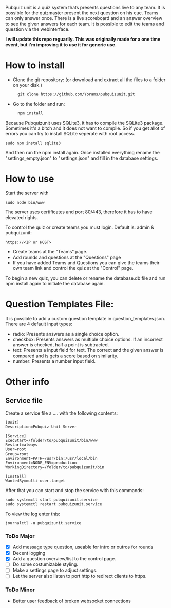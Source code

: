 
Pubquiz unit is a quiz system thats presents questions live to any team. It is possible for the quizmaster present the next question on his cue. Teams can only answer once. There is a live scoreboard and an answer overview to see the given answers for each team. It is possible to edit the teams and question via the webinterface.

**I will update this repo reguarlly. This was originally made for a one time event, but i'm improving it to use it for generic use.**

# How to install
- Clone the git repository: (or download and extract all the files to a folder on your disk.)

		git clone https://github.com/Yorams/pubquizunit.git

- Go to the folder and run:	

	    npm install

Because Pubquizunit uses SQLite3, it has to compile the SQLite3 package. Sometimes it's a bitch and it does not want to compile. So if you get allot of errors you can try to install SQLite seperate with root access.

	sudo npm install sqlite3

And then run the npm install again.
Once installed everything rename the "settings_empty.json" to "settings.json" and fill in the database settings.

# How to use
Start the server with

	sudo node bin/www

The server uses certificates and port 80/443, therefore it has to have elevated rights.

To control the quiz or create teams you must login. Default is: admin & pubquizunit:

	https://<IP or HOST>

- Create teams at the "Teams" page.
- Add rounds and questions at the "Questions" page
- If you have added Teams and Questions you can give the teams their own team link and control the quiz at the "Control" page.

To begin a new quiz, you can delete or rename the database.db file and run npm install again to initiate the database again.

# Question Templates File:
It is possible to add a custom question template in question_templates.json. There are 4 default input types:
- radio: Presents answers as a single choice option.
- checkbox: Presents answers as multiple choice options. If an incorrect answer is checked, half a point is subtracted.
- text: Presents a input field for text. The correct and the given answer is compared and is gets a score based on similarity.
- number: Presents a number input field.

# Other info
## Service file
Create a service file a .... with the following contents:

	[Unit]
	Description=Pubquiz Unit Server

	[Service]
	ExecStart=/folder/to/pubquizunit/bin/www
	Restart=always
	User=root
	Group=root
	Environment=PATH=/usr/bin:/usr/local/bin
	Environment=NODE_ENV=production
	WorkingDirectory=/folder/to/pubquizunit/bin

	[Install]
	WantedBy=multi-user.target

After that you can start and stop the service with this commands:

	sudo systemctl start pubquizunit.service
	sudo systemctl restart pubquizunit.service

To view the log enter this:

	journalctl -u pubquizunit.service

### ToDo Major
- [x] Add message type question, useable for intro or outros for rounds
- [x] Decent logging
- [X] Add a question overview/list to the control page.
- [ ] Do some costumizable styling.
- [ ] Make a settings page to adjust settings.
- [ ] Let the server also listen to port http to redirect clients to https.

### ToDo Minor
- Better user feedback of broken websocket connections